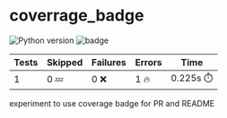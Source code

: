 # coverrage_badge
![Python version](https://img.shields.io/badge/Python-3.7-brightgreen)
![badge](https://img.shields.io/endpoint?url=https://gist.githubusercontent.com/VasanthYennamreddy9/fa30c0cc061747ad9bfd1cebc9f946e8/raw/pytest-coverage-comment__main.json)

<!-- Pytest Coverage Comment:Begin -->
| Tests | Skipped | Failures | Errors | Time |
| ----- | ------- | -------- | -------- | ------------------ |
| 1 | 0 :zzz: | 0 :x: | 1 :fire: | 0.225s :stopwatch: |

<!-- Pytest Coverage Comment:End -->

experiment to use coverage badge for PR and README 

